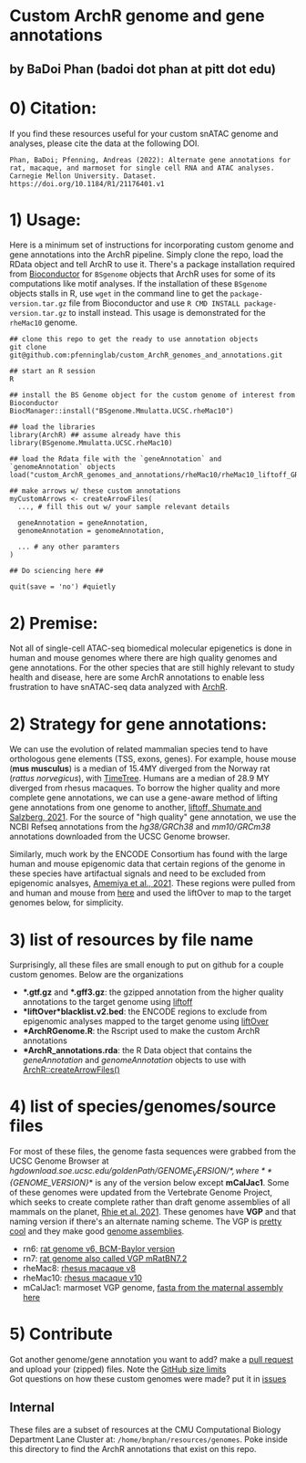 # Custom ArchR genome and gene annotations
## by BaDoi Phan (badoi dot phan at pitt dot edu)

# 0) Citation:
If you find these resources useful for your custom snATAC genome and analyses, please cite the data at the following DOI. 
```
Phan, BaDoi; Pfenning, Andreas (2022): Alternate gene annotations for rat, macaque, and marmoset for single cell RNA and ATAC analyses. 
Carnegie Mellon University. Dataset. https://doi.org/10.1184/R1/21176401.v1
```

# 1) Usage:
Here is a minimum set of instructions for incorporating custom genome and gene annotations into the ArchR pipeline. Simply clone the repo, load the RData object and tell ArchR to use it. There's a package installation required from [Bioconductor](https://www.bioconductor.org) for `BSgenome` objects that ArchR uses for some of its computations like motif analyses. If the installation of these `BSgenome` objects stalls in R, use `wget` in the command line to get the `package-version.tar.gz` file from Bioconductor and use `R CMD INSTALL package-version.tar.gz` to install instead. This usage is demonstrated for the `rheMac10` genome.<br />

```
## clone this repo to get the ready to use annotation objects
git clone git@github.com:pfenninglab/custom_ArchR_genomes_and_annotations.git

## start an R session
R

## install the BS Genome object for the custom genome of interest from Bioconductor
BiocManager::install("BSgenome.Mmulatta.UCSC.rheMac10")

## load the libraries
library(ArchR) ## assume already have this
library(BSgenome.Mmulatta.UCSC.rheMac10)

## load the Rdata file with the `geneAnnotation` and `genomeAnnotation` objects
load("custom_ArchR_genomes_and_annotations/rheMac10/rheMac10_liftoff_GRCh38.p13_ArchR_annotations.rda") 

## make arrows w/ these custom annotations
myCustomArrows <- createArrowFiles(
  ..., # fill this out w/ your sample relevant details
  
  geneAnnotation = geneAnnotation,
  genomeAnnotation = genomeAnnotation,
  
  ... # any other paramters
)

## Do sciencing here ##

quit(save = 'no') #quietly

```

# 2) Premise: 
Not all of single-cell ATAC-seq biomedical molecular epigenetics is done in human and mouse genomes where there are 
high quality genomes and gene annotations. For the other species that are still highly relevant to study health and disease, 
here are some ArchR annotations to enable less frustration to have snATAC-seq data analyzed with [ArchR](https://www.archrproject.com). 

# 2) Strategy for gene annotations:
We can use the evolution of related mammalian species tend to have orthologous gene elements (TSS, exons, genes). For example, house mouse (**mus musculus**) is a median of 15.4MY diverged from the Norway rat (_rattus norvegicus_), with [TimeTree](http://www.timetree.org). Humans are a median of 28.9 MY diverged from rhesus macaques. To borrow the higher quality and more complete gene annotations, we can use a gene-aware method of lifting gene annotations from one genome to another, [liftoff, Shumate and Salzberg, 2021](https://academic.oup.com/bioinformatics/article/37/12/1639/6035128). For the source of "high quality" gene annotation, we use the NCBI Refseq annotations from the *hg38/GRCh38* and *mm10/GRCm38* annotations downloaded from the UCSC Genome browser. 

Similarly, much work by the ENCODE Consortium has found with the large human and mouse epigenomic data that certain regions of the genome in these species have artifactual signals and need to be excluded from epigenomic analsyes, [Amemiya et al., 2021](https://www.nature.com/articles/s41598-019-45839-z). These regions were pulled from and human and mouse from [here](https://github.com/Boyle-Lab/Blacklist/) and used the liftOver to map to the target genomes below, for simplicity.

# 3) list of resources by file name
Surprisingly, all these files are small enough to put on github for a couple custom genomes. Below are the organizations 
- **\*.gtf.gz** and **\*.gff3.gz**: the gzipped annotation from the higher quality annotations to the target genome using [liftoff](https://github.com/agshumate/Liftoff)
- **\*liftOver\*blacklist.v2.bed**: the ENCODE regions to exclude from epigenomic analyses mapped to the target genome using [liftOver](https://genome-store.ucsc.edu)
- **\*ArchRGenome.R**: the Rscript used to make the custom ArchR annotations
- **\*ArchR_annotations.rda**: the R Data object that contains the *geneAnnotation* and *genomeAnnotation* objects to use with [ArchR::createArrowFiles()](https://www.archrproject.com/reference/createArrowFiles.html)

# 4) list of species/genomes/source files
For most of these files, the genome fasta sequences were grabbed from the UCSC Genome Browser at *hgdownload.soe.ucsc.edu/goldenPath/${GENOME_VERSION}/*, where **${GENOME_VERSION}** is any of the version below except **mCalJac1**. Some of these genomes were updated from the Vertebrate Genome Project, which seeks to create complete rather than draft genome assemblies of all mammals on the planet, [Rhie et al. 2021](https://www.nature.com/articles/s41586-021-03451-0). These genomes have **VGP** and that naming version if there's an alternate naming scheme. The VGP is [pretty cool](https://vertebrategenomesproject.org) and they make good [genome assemblies](https://vgp.github.io/genomeark/).

- rn6: [rat genome v6, BCM-Baylor version](https://www.nature.com/articles/nature02426)
- rn7: [rat genome also called VGP mRatBN7.2](https://journals.physiology.org/doi/abs/10.1152/physiolgenomics.00017.2022)
- rheMac8: [rhesus macaque v8](https://hgdownload.soe.ucsc.edu/goldenPath/rheMac8/bigZips/)
- rheMac10: [rhesus macaque v10](https://www.science.org/doi/10.1126/science.abc6617?url_ver=Z39.88-2003&rfr_id=ori:rid:crossref.org&rfr_dat=cr_pub%20%200pubmed)
- mCalJac1: marmoset VGP genome, [fasta from the maternal assembly here](https://www.ncbi.nlm.nih.gov/assembly/GCA_011078405.1/)

# 5) Contribute
Got another genome/gene annotation you want to add? make a [pull request](https://github.com/pfenninglab/custom_ArchR_genomes_and_annotations/pulls) and upload your (zipped) files. Note the [GitHub size limits](https://docs.github.com/en/repositories/working-with-files/managing-large-files/about-large-files-on-github)<br />
Got questions on how these custom genomes were made? put it in [issues](https://github.com/pfenninglab/custom_ArchR_genomes_and_annotations/issues)

## Internal
These files are a subset of resources at the CMU Computational Biology Department Lane Cluster at:
`/home/bnphan/resources/genomes`. Poke inside this directory to find the ArchR annotations that exist on this repo.
